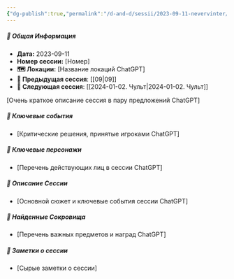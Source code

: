 ```yaml
---
{"dg-publish":true,"permalink":"/d-and-d/sessii/2023-09-11-nevervinter/","created":"2023-12-11T11:28:54.000+04:00","updated":"2023-12-26T16:52:59.108+04:00"}
---
```


##### 📅 Общая Информация

- **Дата:** 2023-09-11
- **Номер cессии:** [Номер]
- **🗺️ Локации:** [Название локаций ChatGPT]
- **🔗 Предыдущая сессия**: [[09\|09]]
- **🔗 Следующая сессия**: [[2024-01-02. Чульт\|2024-01-02. Чульт]]

[Очень краткое описание сессия в пару предложений ChatGPT]
##### 🔑 **Ключевые события** 
- [Критические решения, принятые игроками ChatGPT]
##### 🧍 **Ключевые персонажи** 
- [Перечень действующих лиц в сессии ChatGPT]
##### 📖 **Описание Сессии** 
- [Основной сюжет и ключевые события сессии ChatGPT]
##### 💎 **Найденные Сокровища** 
- [Перечень важных предметов и наград ChatGPT]
##### 📝 **Заметки о сессии**
- [Сырые заметки о сессии]


